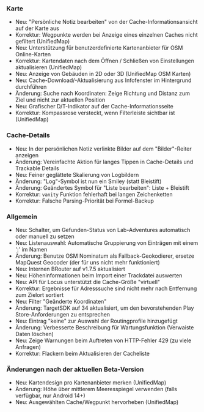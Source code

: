 ### Karte
- Neu: "Persönliche Notiz bearbeiten" von der Cache-Informationsansicht auf der Karte aus
- Korrektur: Wegpunkte werden bei Anzeige eines einzelnen Caches nicht gefiltert (UnifiedMap)
- Neu: Unterstützung für benutzerdefinierte Kartenanbieter für OSM Online-Karten
- Korrektur: Kartendaten nach dem Öffnen / Schließen von Einstellungen aktualisieren (UnifiedMap)
- Neu: Anzeige von Gebäuden in 2D oder 3D (UnifiedMap OSM Karten)
- Neu: Cache-Download/-Aktualisierung aus Infofenster im Hintergrund durchführen
- Änderung: Suche nach Koordinaten: Zeige Richtung und Distanz zum Ziel und nicht zur aktuellen Position
- Neu: Grafischer D/T-Indikator auf der Cache-Informationsseite
- Korrektur: Kompassrose versteckt, wenn Filterleiste sichtbar ist (UnifiedMap)

### Cache-Details
- Neu: In der persönlichen Notiz verlinkte Bilder auf dem "Bilder"-Reiter anzeigen
- Änderung: Vereinfachte Aktion für langes Tippen in Cache-Details und Trackable Details
- Neu: Feiner geglättete Skalierung von Logbildern
- Änderung: "Log"-Symbol ist nun ein Smiley (statt Bleistift)
- Änderung: Geändertes Symbol für "Liste bearbeiten": Liste + Bleistift
- Korrektur: `vanity` Funktion fehlerhaft bei langen Zeichenketten
- Korrektur: Falsche Parsing-Priorität bei Formel-Backup

### Allgemein
- Neu: Schalter, um Gefunden-Status von Lab-Adventures automatisch oder manuell zu setzen
- Neu: Listenauswahl: Automatische Gruppierung von Einträgen mit einem ':' im Namen
- Änderung: Benutze OSM Nominatum als Fallback-Geokodierer, ersetze MapQuest Geocoder (der für uns nicht mehr funktioniert)
- Neu: Internen BRouter auf v1.7.5 aktualisiert
- Neu: Höheninformationen beim Import einer Trackdatei auswerten
- Neu: API für Locus unterstützt die Cache-Größe "virtuell"
- Korrektur: Ergebnisse für Adresssuche sind nicht mehr nach Entfernung zum Zielort sortiert
- Neu: Filter "Geänderte Koordinaten"
- Änderung: TargetSDK auf 34 aktualisiert, um den bevorstehenden Play Store-Anforderungen zu entsprechen
- Neu: Eintrag "keine" zur Auswahl der Routingprofile hinzugefügt
- Änderung: Verbesserte Beschreibung für Wartungsfunktion (Verwaiste Daten löschen)
- Neu: Zeige Warnungen beim Auftreten von HTTP-Fehler 429 (zu viele Anfragen)
- Korrektur: Flackern beim Aktualisieren der Cacheliste

### Änderungen nach der aktuellen Beta-Version
- Neu: Kartendesign pro Kartenanbieter merken (UnifiedMap)
- Änderung: Höhe über mittlerem Meeresspiegel verwenden (falls verfügbar, nur Android 14+)
- Neu: Ausgewählten Cache/Wegpunkt hervorheben (UnifiedMap)
